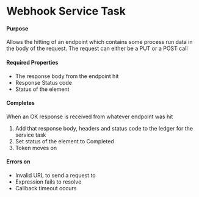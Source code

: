 # Webhook Service Task

#### Purpose

Allows the hitting of an endpoint which contains some process run data in the body of the request. The request can either be a PUT or a POST call

#### Required Properties

- The response body from the endpoint hit
- Response Status code
- Status of the element

#### Completes

When an OK response is received from whatever endpoint was hit

1. Add that response body, headers and status code to the ledger for the service task
2. Set status of the element to Completed
3. Token moves on

#### Errors on

- Invalid URL to send a request to
- Expression fails to resolve
- Callback timeout occurs